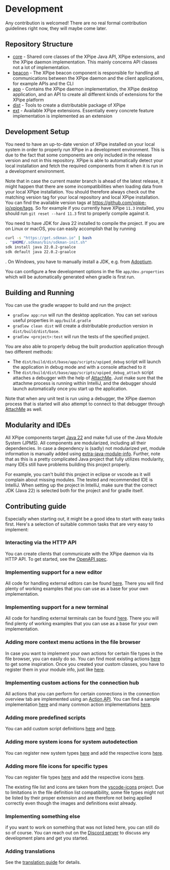# Development

Any contribution is welcomed!
There are no real formal contribution guidelines right now, they will maybe come later.

## Repository Structure

- [core](core) - Shared core classes of the XPipe Java API, XPipe extensions, and the XPipe daemon implementation.
  This mainly concerns API classes not a lot of implementation.
- [beacon](beacon) - The XPipe beacon component is responsible for handling all communications between the XPipe
  daemon and the client applications, for example APIs and the CLI
- [app](app) - Contains the XPipe daemon implementation, the XPipe desktop application, and an
  API to create all different kinds of extensions for the XPipe platform
- [dist](dist) - Tools to create a distributable package of XPipe
- [ext](ext) - Available XPipe extensions. Essentially every concrete feature implementation is implemented as an extension

## Development Setup

You need to have an up-to-date version of XPipe installed on your local system in order to properly
run XPipe in a development environment.
This is due to the fact that some components are only included in the release version and not in this repository.
XPipe is able to automatically detect your local installation and fetch the required
components from it when it is run in a development environment.

Note that in case the current master branch is ahead of the latest release, it might happen that there are some incompatibilities when loading data from your local XPipe installation.
You should therefore always check out the matching version tag for your local repository and local XPipe installation.
You can find the available version tags at https://github.com/xpipe-io/xpipe/tags.
So for example if you currently have XPipe `11.3` installed, you should run `git reset --hard 11.3` first to properly compile against it.

You need to have JDK for Java 22 installed to compile the project.
If you are on Linux or macOS, you can easily accomplish that by running
```bash
curl -s "https://get.sdkman.io" | bash
. "$HOME/.sdkman/bin/sdkman-init.sh"
sdk install java 22.0.2-graalce
sdk default java 22.0.2-graalce
```
.
On Windows, you have to manually install a JDK, e.g. from [Adoptium](https://adoptium.net/temurin/releases/?version=21).

You can configure a few development options in the file `app/dev.properties` which will be automatically generated when gradle is first run.

## Building and Running

You can use the gradle wrapper to build and run the project:
- `gradlew app:run` will run the desktop application. You can set various useful properties in `app/build.gradle`
- `gradlew clean dist` will create a distributable production version in `dist/build/dist/base`.
- `gradlew <project>:test` will run the tests of the specified project.

You are also able to properly debug the built production application through two different methods:
- The `dist/build/dist/base/app/scripts/xpiped_debug` script will launch the application in debug mode and with a console attached to it
- The `dist/build/dist/base/app/scripts/xpiped_debug_attach` script attaches a debugger with the help of [AttachMe](https://plugins.jetbrains.com/plugin/13263-attachme).
  Just make sure that the attachme process is running within IntelliJ, and the debugger should launch automatically once you start up the application.

Note that when any unit test is run using a debugger, the XPipe daemon process that is started will also attempt
to connect to that debugger through [AttachMe](https://plugins.jetbrains.com/plugin/13263-attachme) as well.

## Modularity and IDEs

All XPipe components target [Java 22](https://openjdk.java.net/projects/jdk/22/) and make full use of the Java Module System (JPMS).
All components are modularized, including all their dependencies.
In case a dependency is (sadly) not modularized yet, module information is manually added using [extra-java-module-info](https://github.com/gradlex-org/extra-java-module-info).
Further, note that as this is a pretty complicated Java project that fully utilizes modularity,
many IDEs still have problems building this project properly.

For example, you can't build this project in eclipse or vscode as it will complain about missing modules.
The tested and recommended IDE is IntelliJ.
When setting up the project in IntelliJ, make sure that the correct JDK (Java 22)
is selected both for the project and for gradle itself.

## Contributing guide

Especially when starting out, it might be a good idea to start with easy tasks first. Here's a selection of suitable common tasks that are very easy to implement:

### Interacting via the HTTP API

You can create clients that communicate with the XPipe daemon via its HTTP API.
To get started, see the [OpenAPI spec](/openapi.yaml).

### Implementing support for a new editor

All code for handling external editors can be found [here](https://github.com/xpipe-io/xpipe/blob/master/app/src/main/java/io/xpipe/app/prefs/ExternalEditorType.java). There you will find plenty of working examples that you can use as a base for your own implementation.

### Implementing support for a new terminal

All code for handling external terminals can be found [here](https://github.com/xpipe-io/xpipe/blob/master/app/src/main/java/io/xpipe/app/terminal/). There you will find plenty of working examples that you can use as a base for your own implementation.

### Adding more context menu actions in the file browser

In case you want to implement your own actions for certain file types in the file browser, you can easily do so. You can find most existing actions [here](https://github.com/xpipe-io/xpipe/tree/master/ext/base/src/main/java/io/xpipe/ext/base/browser) to get some inspiration.
Once you created your custom classes, you have to register them in your module info, just like [here](https://github.com/xpipe-io/xpipe/blob/master/ext/base/src/main/java/module-info.java).

### Implementing custom actions for the connection hub

All actions that you can perform for certain connections in the connection overview tab are implemented using an [Action API](https://github.com/xpipe-io/xpipe/blob/master/app/src/main/java/io/xpipe/app/ext/ActionProvider.java). You can find a sample implementation [here](https://github.com/xpipe-io/xpipe/blob/master/ext/base/src/main/java/io/xpipe/ext/base/action/SampleAction.java) and many common action implementations [here](https://github.com/xpipe-io/xpipe/tree/master/ext/base/src/main/java/io/xpipe/ext/base/action).

### Adding more predefined scripts

You can add custom script definitions [here](https://github.com/xpipe-io/xpipe/tree/master/ext/base/src/main/java/io/xpipe/ext/base/script/PredefinedScriptStore.java) and [here](https://github.com/xpipe-io/xpipe/tree/master/ext/base/src/main/resources/io/xpipe/ext/base/resources/scripts).

### Adding more system icons for system autodetection

You can register new system types [here](https://github.com/xpipe-io/xpipe/blob/master/app/src/main/java/io/xpipe/app/resources/SystemIcons.java) and add the respective icons [here](https://github.com/xpipe-io/xpipe/tree/master/app/src/main/resources/io/xpipe/app/resources/img/system).

### Adding more file icons for specific types

You can register file types [here](https://github.com/xpipe-io/xpipe/blob/master/app/src/main/resources/io/xpipe/app/resources/file_list.txt) and add the respective icons [here](https://github.com/xpipe-io/xpipe/tree/master/app/src/main/resources/io/xpipe/app/resources/img/browser).

The existing file list and icons are taken from the [vscode-icons](https://github.com/vscode-icons/vscode-icons) project. Due to limitations in the file definition list compatibility, some file types might not be listed by their proper extension and are therefore not being applied correctly even though the images and definitions exist already.

### Implementing something else

if you want to work on something that was not listed here, you can still do so of course. You can reach out on the [Discord server](https://discord.gg/8y89vS8cRb) to discuss any development plans and get you started.

### Adding translations

See the [translation guide](/lang) for details.
